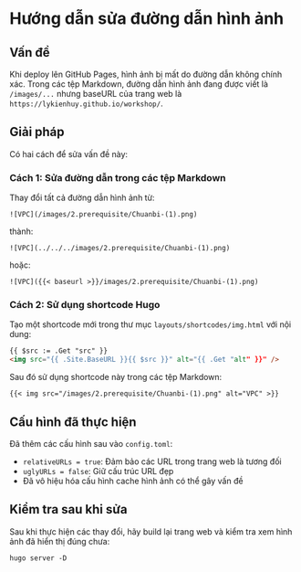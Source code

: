 # Hướng dẫn sửa đường dẫn hình ảnh

## Vấn đề
Khi deploy lên GitHub Pages, hình ảnh bị mất do đường dẫn không chính xác. Trong các tệp Markdown, đường dẫn hình ảnh đang được viết là `/images/...` nhưng baseURL của trang web là `https://lykienhuy.github.io/workshop/`.

## Giải pháp
Có hai cách để sửa vấn đề này:

### Cách 1: Sửa đường dẫn trong các tệp Markdown
Thay đổi tất cả đường dẫn hình ảnh từ:
```
![VPC](/images/2.prerequisite/Chuanbi-(1).png)
```
thành:
```
![VPC](../../../images/2.prerequisite/Chuanbi-(1).png)
```
hoặc:
```
![VPC]({{< baseurl >}}/images/2.prerequisite/Chuanbi-(1).png)
```

### Cách 2: Sử dụng shortcode Hugo
Tạo một shortcode mới trong thư mục `layouts/shortcodes/img.html` với nội dung:
```html
{{ $src := .Get "src" }}
<img src="{{ .Site.BaseURL }}{{ $src }}" alt="{{ .Get "alt" }}" />
```

Sau đó sử dụng shortcode này trong các tệp Markdown:
```
{{< img src="/images/2.prerequisite/Chuanbi-(1).png" alt="VPC" >}}
```

## Cấu hình đã thực hiện
Đã thêm các cấu hình sau vào `config.toml`:
- `relativeURLs = true`: Đảm bảo các URL trong trang web là tương đối
- `uglyURLs = false`: Giữ cấu trúc URL đẹp
- Đã vô hiệu hóa cấu hình cache hình ảnh có thể gây vấn đề

## Kiểm tra sau khi sửa
Sau khi thực hiện các thay đổi, hãy build lại trang web và kiểm tra xem hình ảnh đã hiển thị đúng chưa:
```
hugo server -D
```